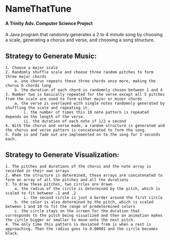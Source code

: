 # NameThatTune
#### A Trinity Adv. Computer Science Project
A Java program that randomly generates a 2 to 4 minute song by choosing a scale, generating a chorus and verse, and choosing a song structure.

## Strategy to Generate Music:
	1. Choose a major scale 
	2. Randomly shuffle scale and choose three random pitches to form three major chords
		a. one chorus repeats these three chords once more, making the chorus 6 chords long
		b. the duration of each chord is randomnly chosen between 1 and 4
	3. Number two is basically repeated for the verse except all 5 pitches from the scale are used to form either major or minor chords
		a. the verse is overlayed with single notes randomnly generated by shuffling the scale and repeating it.
			i. the number of times this 10 note pattern is repeated depends on the length of the verse.
			ii. the duration of each note if 1/2 a second 
	4. With the chorus and verse made, a random structure is generated and the chorus and verse pattern is concatenated to form the song.
	5. Fade in and fade out are implemented on to the song for 3 seconds each.
	
## Strategy to Generate Visualization:
	1. The pitches and durations of the chorus and the note array is recorded in their own arrays
	2. When the structure is determined, these arrays are concatenated to form an array of all the pitches and all the durations 
	3. To draw these pitches, two circles are drawn 
		a. the radius of the circle is determined by the pitch, which is scaled to fit between .1 and .2
			i. the second circle is just a border around the first circle
		b. the color is also determined by the pitch, which is scaled between 1 and 10 to fit the range of predetermined colors
		c. the circle stays on the screen for the duration that corresponds to the pitch being visualized and then an animation makes the circle bigger or smaller to move onto the next pitch.
 	4. The only time this pattern is deviated from is when a rest is approaching. Then the radius goes to 0.00001 and the circle becomes black. 
